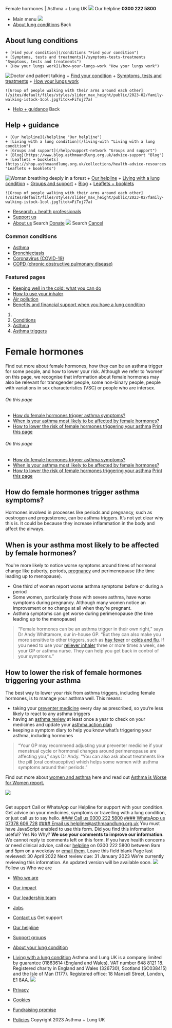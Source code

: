 
Female hormones | Asthma + Lung UK
 [![](/themes/custom/asthma-lung-uk/images/aluk-logo.png)](/ "Homepage")
 Our helpline **0300 222 5800**
* Main menu
![](/wingsuit/asthma-lung-uk/images/aluk-logo.png)
* [About lung conditions](#about "About lung conditions")
 Back
 
## About lung conditions
	+ [Find your condition](/conditions "Find your condition")
	+ [Symptoms, tests and treatments](/symptoms-tests-treatments "Symptoms, tests and treatments")
	+ [How your lungs work](/how-your-lungs-work "How your lungs work")
![Doctor and patient talking](/sites/default/files/styles/slider_max_height/public/2023-02/119589.jpg?itok=IfMKqhqJ)
	+ [Find your condition](/conditions)
	+ [Symptoms, tests and treatments](/symptoms-tests-treatments)
	+ [How your lungs work](/how-your-lungs-work)
	
	
	![Group of people walking with their arms around each other](/sites/default/files/styles/slider_max_height/public/2023-02/family-walking-istock-1col.jpg?itok=FiToj77a)
* [Help + guidance](#get-support "Help + guidance")
 Back
 
## Help + guidance
	+ [Our helpline](/helpline "Our helpline")
	+ [Living with a lung condition](/living-with "Living with a lung condition")
	+ [Groups and support](/help/support-network "Groups and support")
	+ [Blog](https://www.blog.asthmaandlung.org.uk/advice-support "Blog")
	+ [Leaflets + booklets](https://shop.asthmaandlung.org.uk/collections/health-advice-resources "Leaflets + booklets")
![Woman breathing deeply in a forest](/sites/default/files/styles/slider_max_height/public/2023-02/A%2BLUK%20Generic73.jpg?itok=IY-jWei3)
	+ [Our helpline](/helpline)
	+ [Living with a lung condition](/living-with)
	+ [Groups and support](/help/support-network)
	+ [Blog](https://www.blog.asthmaandlung.org.uk/advice-support)
	+ [Leaflets + booklets](https://shop.asthmaandlung.org.uk/collections/health-advice-resources "Leaflets and booklets about lung conditions")
	
	
	![Group of people walking with their arms around each other](/sites/default/files/styles/slider_max_height/public/2023-02/family-walking-istock-1col.jpg?itok=FiToj77a)
* [Research + health professionals](/research-health-professionals "Research + health professionals")
* [Support us](/support-us "Support us")
* [About us](/about-us "About us")
Search
[Donate](https://action.asthmaandlung.org.uk/page/99720/donate/1?ea_tracking_id=General_WebsiteALUK_Header_Regular "Donate") 
 [![](/themes/custom/asthma-lung-uk/images/aluk-logo.png)](/ "Homepage")
Search
[Cancel](#)
### Common conditions
* [Asthma](/conditions/asthma)
* [Bronchiectasis](/conditions/bronchiectasis)
* [Coronavirus (COVID-19)](/conditions/coronavirus)
* [COPD (chronic obstructive pulmonary disease)](/conditions/copd-chronic-obstructive-pulmonary-disease)
### Featured pages
* [Keeping well in the cold: what you can do](/living-with/cold-weather)
* [How to use your inhaler](/living-with/inhaler-videos)
* [Air pollution](/living-with/air-pollution)
* [Benefits and financial support when you have a lung condition](/living-with/benefits)
1. 
3. [Conditions](/conditions)
5. [Asthma](/conditions/asthma)
7. [Asthma triggers](/conditions/asthma/asthma-triggers)
# Female hormones
Find out more about female hormones, how they can be an asthma trigger for some people, and how to lower your risk.
Although we refer to ‘women’ on this page, we recognise that information about female hormones may also be relevant for transgender people, some non-binary people, people with variations in sex characteristics (VSC) or people who are intersex.
###### On this page
* [How do female hormones trigger asthma symptoms?](#how-do-female-hormones-trigger-asthma-symptoms)
* [When is your asthma most likely to be affected by female hormones?](#when-is-your-asthma-most-likely-to-be-affected-by-female-hormones)
* [How to lower the risk of female hormones triggering your asthma](#how-to-lower-the-risk-of-female-hormones-triggering-your-asthma)
[Print this page](javascript:window.print();) 
###### On this page
* [How do female hormones trigger asthma symptoms?](#how-do-female-hormones-trigger-asthma-symptoms)
* [When is your asthma most likely to be affected by female hormones?](#when-is-your-asthma-most-likely-to-be-affected-by-female-hormones)
* [How to lower the risk of female hormones triggering your asthma](#how-to-lower-the-risk-of-female-hormones-triggering-your-asthma)
[Print this page](javascript:window.print();) 
## How do female hormones trigger asthma symptoms?
Hormones involved in processes like periods and pregnancy, such as oestrogen and progesterone, can be asthma triggers.
It’s not yet clear why this is. It could be because they increase inflammation in the body and affect the airways.
## When is your asthma most likely to be affected by female hormones?
You're more likely to notice worse symptoms around times of hormonal change like puberty, periods, [pregnancy](https://www.asthma.org.uk/advice/manage-your-asthma/pregnancy/) and perimenopause (the time leading up to menopause).
* One third of women report worse asthma symptoms before or during a period
* Some women, particularly those with severe asthma, have worse symptoms during pregnancy. Although many women notice an improvement or no change at all when they’re pregnant.
* Asthma symptoms can get worse during perimenopause (the time leading up to the menopause)
> “Female hormones can be an asthma trigger in their own right,” says Dr Andy Whittamore, our in-house GP. “But they can also make you more sensitive to other triggers, such as [hay fever](https://www.asthma.org.uk/advice/triggers/pollen/) or [colds and flu](https://www.asthma.org.uk/advice/triggers/colds-and-flu/). If you need to use your [reliever inhaler](https://www.asthma.org.uk/advice/inhalers-medicines-treatments/inhalers-and-spacers/reliever/) three or more times a week, see your GP or asthma nurse. They can help you get back in control of your symptoms.”
> 
> 
> 
## How to lower the risk of female hormones triggering your asthma
The best way to lower your risk from asthma triggers, including female hormones, is to manage your asthma well.
This means:
* taking your [preventer medicine](https://www.asthma.org.uk/advice/inhalers-medicines-treatments/inhalers-and-spacers/preventer/) every day as prescribed, so you’re less likely to react to any asthma triggers
* having an [asthma review](https://www.asthma.org.uk/advice/manage-your-asthma/adult-review/) at least once a year to check on your medicines and update your [asthma action plan](https://www.asthma.org.uk/advice/manage-your-asthma/action-plan/)
* keeping a symptom diary to help you know what’s triggering your asthma, including hormones
> “Your GP may recommend adjusting your preventer medicine if your menstrual cycle or hormonal changes around perimenopause are affecting you,” says Dr Andy. “You can also ask about treatments like the pill (oral contraceptive) which helps some women with asthma symptoms around their periods.”
> 
> 
> 
Find out more about [women and asthma](https://www.asthma.org.uk/advice/manage-your-asthma/women/) here and read out [Asthma is Worse for Women report.](https://www.asthma.org.uk/support-us/campaigns/publications/asthma-women-report/)
 
![](/themes/custom/asthma-lung-uk/images/slash-forward.png)
## 
 Get support
Call or WhatsApp our Helpline for support with your condition. Get advice on your medicines, symptoms or travelling with a lung condition, or just call us to say hello.
[#### Call us
 0300 222 5800](tel:+443002225800)
[#### WhatsApp us
 07378 606 728](https://wa.me/447378606728)
[#### Email us
 helpline@asthmaandlung.org.uk](mailto:helpline@asthmaandlung.org.uk)
You must have JavaScript enabled to use this form.
Did you find this information useful?
Yes
No
Why?
**We use your comments to improve our information.** We cannot reply to comments left on this form. If you have health concerns or need clinical advice, call our [helpline](/helpline) on 0300 222 5800 between 9am and 5pm on a weekday or [email them](/helpline).
Leave this field blank
Page last reviewed: 
30 April 2022
Next review due: 
31 January 2023
We're currently reviewing this information. An updated version will be available soon.
 [![](/sites/default/files/2023-01/footer-logo%20%281%29.png)](/ "Homepage")
Follow us
 Who we are
 
* [Who we are](/about-us/who-we-are)
* [Our impact](/about-us/our-impact)
* [Our leadership team](/about-us/our-leadership-team)
* [Jobs](/work-us)
* [Contact us](/about-us/contact-us)
 Get support
 
* [Our helpline](/helpline)
* [Support groups](/help/support-network)
* [About your lung condition](/conditions)
* [Living with a lung condition](/living-with)
Asthma and Lung UK is a company limited by guarantee 01863614 (England and Wales). VAT number 648 8121 18.
Registered charity in England and Wales (326730), Scotland (SC038415) and the Isle of Man (1177). Registered office: 18 Mansell Street, London, E1 8AA.
[![](/sites/default/files/2023-01/reg-logo%20%281%29.png)](https://www.fundraisingregulator.org.uk)
![]()
![]()
* [Privacy](/privacy-policy)
* [Cookies](/cookies-how-we-use-them)
* [Fundraising promise](/fundraising-promise)
* [Policies](/about-us/policies)
 Copyright 2023 Asthma + Lung UK
 
